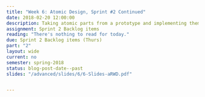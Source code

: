 ```yaml
---
title: "Week 6: Atomic Design, Sprint #2 Continued"
date: 2018-02-20 12:00:00
description: Taking atomic parts from a prototype and implementing them as full pages with repeatable components (Lesson and book report from Lisa), Weekly Scrum, Help with deliverables related to Sprint 2, Client Sprint Review (Thursday), Sprint 3 Planning (Thursday)
assignment: Sprint 2 Backlog items
reading: "There's nothing to read for today."
due: Sprint 2 Backlog items (Thurs)
part: "2"
layout: wide
current: no
semester: spring-2018
status: blog-post-date--past
slides: "/advanced/slides/6/6-Slides-aRWD.pdf"


---
```

